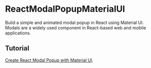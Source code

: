 # ReactModalPopupMaterialUI
Build a simple and animated modal popup in React using Material UI. Modals are a widely used component in React-based web and mobile applications.

## Tutorial

[Create React Modal Popup with Material UI](https://www.positronx.io/create-react-modal-popup-with-material-ui/).
